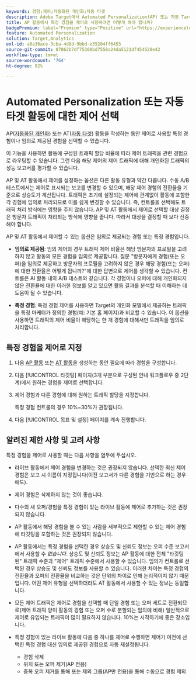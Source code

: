 ```yaml
---
keywords: 경험;제어;자동화된 개인화;자동 타겟
description: Adobe Target에서 Automated Personalization(AP) 또는 자동 Target 활동을 작성하는 동안 컨트롤로 사용할 환경을 선택하는 방법을 알아봅니다.
title: AP 활동에서 특정 경험을 제어로 사용하려면 어떻게 해야 합니까?
badgePremium: label="Premium" type="Positive" url="https://experienceleague.adobe.com/docs/target/using/introduction/intro.html?lang=en#premium newtab=true" tooltip="See what's included in Target Premium."
feature: Automated Personalization
solution: Target,Analytics
exl-id: a0a36ace-3cba-4d8d-9bbd-e35204ff6453
source-git-commit: 07062b7df75300bd7558a24da5121df454520e42
workflow-type: tm+mt
source-wordcount: '764'
ht-degree: 82%

---
```


# Automated Personalization 또는 자동 타겟 활동에 대한 제어 선택

AP([자동화된 개인화](/help/main/c-activities/t-automated-personalization/automated-personalization.md)) 또는 AT([자동 타겟](/help/main/c-activities/auto-target/auto-target-to-optimize.md)) 활동을 작성하는 동안 제어로 사용할 특정 경험이나 임의로 제공된 경험을 선택할 수 있습니다.

이 기능을 사용하면 활동에 구성된 트래픽 할당 비율에 따라 제어 트래픽을 관련 경험으로 라우팅할 수 있습니다. 그런 다음 해당 제어의 제어 트래픽에 대해 개인화된 트래픽의 성능 보고서를 평가할 수 있습니다.

AP 및 AT 활동에서 제어를 설정하는 옵션은 다른 활동 유형과 약간 다릅니다. 수동 A/B 테스트에서는 제어로 표시되는 보고를 변경할 수 있으며, 해당 제어 경험의 전환율을 기준으로 상승도가 계산됩니다. 트래픽은 초기에 설정되는 제어에 관계없이 활동에 포함한 각 경험에 임의로 처리되므로 이를 쉽게 변경할 수 있습니다. 즉, 컨트롤을 선택해도 트래픽 처리 방식에는 영향을 주지 않습니다. AP 및 AT 활동에서 제어로 선택할 대상 결정은 방문자 트래픽이 처리되는 방식에 영향을 줍니다. 따라서 대상을 결정할 때 보다 신중해야 합니다.

AP 및 AT 활동에서 제어할 수 있는 옵션은 임의로 제공되는 경험 또는 특정 경험입니다.

* **임의로 제공됨**: 임의 제어의 경우 트래픽 제어 비율은 해당 방문자의 프로필을 고려하지 않고 활동의 모든 경험을 임의로 제공합니다. 질문 &quot;방문자에게 경험(또는 오퍼)을 임의로 제공하고 방문자의 프로필을 고려하지 않은 경우 해당 경험(또는 오퍼)에 대한 전환율은 어떻게 됩니까?&quot;에 대한 답변으로 제어를 생각할 수 있습니다. 컨트롤은 AI 활동 내의 A/B 테스트와 같습니다. 각 경험이나 오퍼에 대해 개인화되지 않은 전환율에 대한 이러한 정보를 알고 있으면 활동 결과를 분석할 때 이해하는 데 도움이 될 수 있습니다.

* **특정 경험**: 특정 경험 제어를 사용하면 Target의 개인화 모델에서 제공하는 트래픽을 특정 마케터가 정의한 경험(예: 기본 홈 페이지)과 비교할 수 있습니다. 이 옵션을 사용하면 트래픽의 제어 비율이 해당하는 한 개 경험에 대해서만 트래픽을 임의로 처리합니다.

## 특정 경험을 제어로 지정

1. 다음 [AP 활동](/help/main/c-activities/t-automated-personalization/create-ap-activity.md) 또는 [AT 활동](/help/main/c-activities/t-test-ab/t-test-create-ab/ab-audience.md)을 생성하는 동안 필요에 따라 경험을 구성합니다.
1. 다음 [!UICONTROL 타깃팅] 페이지(3개 부분으로 구성된 안내 워크플로우 중 2단계)에서 원하는 경험을 제어로 선택합니다.
1. 제어 경험과 다른 경험에 대해 원하는 트래픽 할당을 지정합니다.

   특정 경험 컨트롤의 경우 10%~30%가 권장됩니다.

1. 다음 [!UICONTROL 목표 및 설정] 페이지를 계속 진행합니다.

## 알려진 제한 사항 및 고려 사항

특정 경험을 제어로 사용할 때는 다음 사항을 염두에 두십시오.

* 라이브 활동에서 제어 경험을 변경하는 것은 권장되지 않습니다. 선택한 최신 제어 경험은 보고 시 이름이 지정됩니다(이전 보고서가 다른 경험을 기반으로 하는 경우에도).
* 제어 경험은 삭제하지 않는 것이 좋습니다.
* 다수의 새 오퍼/경험을 특정 경험이 있는 라이브 활동에 제어로 추가하는 것은 권장되지 않습니다.
* AP 활동에서 해당 경험을 볼 수 있는 사람을 세부적으로 제한할 수 있는 제어 경험에 타깃팅을 포함하는 것은 권장되지 않습니다.
* AP 활동에서는 특정 경험을 선택한 경우 상승도 및 신뢰도 정보는 오퍼 수준 보고서에서 사용할 수 *없습니다*. 상승도 및 신뢰도 정보는 AP 활동에 대한 전체 &quot;타깃팅된&quot; 트래픽 수준과 &quot;제어&quot; 트래픽 수준에서 사용할 수 있습니다. 임의가 컨트롤로 선택된 경우 상승도 및 신뢰도 정보를 사용할 수 있습니다. 이러한 차이는 특정 경험의 전환율과 오퍼의 전환율을 비교하는 것은 단위의 차이로 인해 논리적이지 않기 때문입니다. 어떤 제어 유형을 선택하더라도 AT 활동에서 사용할 수 있는 정보는 동일합니다.
* 모든 제어 트래픽은 제어로 경험을 선택할 때 단일 경험 또는 오퍼 세트로 전환되므로(제어 트래픽 양이 활동의 경험 또는 오퍼 수로 분할되는 임의에 비해) 일반적으로 제어로 유입되는 트래픽이 많이 필요하지 않습니다. 10%는 시작하기에 좋은 장소입니다.
* 특정 경험이 있는 라이브 활동에 다음 중 하나를 제어로 수행하면 제어가 이전에 선택한 특정 경험 대신 임의로 제공된 경험으로 자동 재설정됩니다.

   * 경험 삭제
   * 위치 또는 오퍼 제거(AP 전용)
   * 중복 오퍼 제거를 통해 또는 제외 그룹(AP만 전용)을 통해 수동으로 경험 제외
